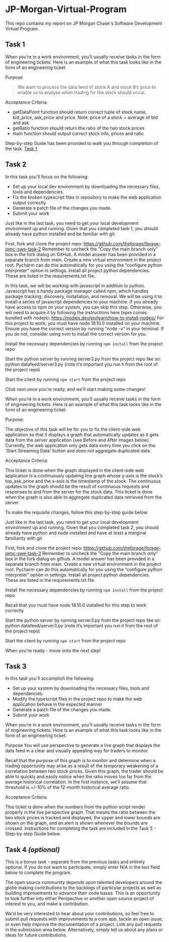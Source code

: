 # JP-Morgan-Virtual-Program
This repo contains my report on JP Morgan Chase's Software Development Virtual Program.

## Task 1

When you’re in a work environment, you’ll usually receive tasks in the form of engineering tickets. Here is an example of what this task looks like in the form of an engineering ticket

Purpose
> We want to process the data feed of stock A and stock B’s price to enable us to analyse when trading for the stock should occur.

Acceptance Criteria
- getDataPoint function should return correct tuple of stock name, bid_price, ask_price and price. Note: price of a stock = average of bid and ask
- getRatio function should return the ratio of the two stock prices
- main function should output correct stock info, prices and ratio

Step-by-step Guide has been provided to walk you through completion of the task.
<a href="https://cdn.theforage.com/vinternships/companyassets/Sj7temL583QAYpHXD/JiwEkbBq8pFwMRYLc/1678289036167/Task%201%20Guide.pdf" target="_blank">Task 1</a>

## Task 2

In this task you'll focus on the following: 

- Set up your local dev environment by downloading the necessary files, tools and dependencies.
- Fix the broken typescript files in repository to make the web application output correctly
- Generate a patch file of the changes you made.
- Submit your work

Just like in the last task, you need to get your local development environment up and running. Given that you completed task 1, you should already have python installed and be familiar with git.

First, fork and clone the project repo: https://github.com/theforage/forage-jpmc-swe-task-2
Remember to uncheck the “Copy the main branch only” box in the fork dialog on GitHub. A model answer has been provided in a separate branch from main.
Create a new virtual environment in the project root. Pycharm can do this automatically for you using the “configure python interpreter” option in settings.
Install all project python  dependencies. These are listed in the requirements.txt file.
 
In this task, we will be working with javascript in addition to python. Javascript has a handy package manager called npm, which handles package tracking, discovery, installation, and removal. We will be using it to install a series of javascript dependencies to your machine. If you already have access to npm on your system, you can skip this step. Otherwise, you will need to acquire it by following the instructions here (npm comes bundled with nodejs): https://nodejs.dev/en/learn/how-to-install-nodejs/
For this project to work, you must have node 18.10.0 installed on your machine. Ensure you have the correct version by running “node -v” in your terminal. If you do not, consider using nvm to install the correct version for you.
 
Install the necessary dependencies by running `npm install` from the project repo
 
Start the python server by running server3.py from the project repo like so: python datafeed/server3.py (note it’s important you run it from the root of the project repo)
 
Start the client by running `npm start` from the project repo
 
Click next once you're ready, and we'll start making some changes!

When you’re in a work environment, you’ll usually receive tasks in the form of engineering tickets. Here is an example of what this task looks like in the form of an engineering ticket.

Purpose:

The objective of this task will be for you to fix the client-side web application so that it displays a graph that automatically updates as it gets data from the server application (see Before and After images below). Currently, the web application only gets data every time you click on the 'Start Streaming Data' button and does not aggregate duplicated data.

Acceptance Criteria:

This ticket is done when the graph displayed in the client-side web application is a continuously updating line graph whose y-axis is the stock’s top_ask_price and the x-axis is the timestamp of the stock. The continuous updates to the graph should be the result of continuous requests and responses to and from the server for the stock data.
This ticket is done when the graph is also able to aggregate duplicated data retrieved from the server

To make the requisite changes, follow this step-by-step guide below.

Just like in the last task, you need to get your local development environment up and running. Given that you completed task 2, you should already have python and node installed and have at least a marginal familiarity with git

First, fork and clone the project repo: https://github.com/theforage/forage-jpmc-swe-task-3
Remember to uncheck the “Copy the main branch only” box in the fork dialog on github. A model answer has been provided in a separate branch from main.
Create a new virtual environment in the project root. Pycharm can do this automatically for you using the “configure python interpreter” option in settings.
Install all project python dependencies. These are listed in the requirements.txt file.
 
Install the necessary dependencies by running `npm install` from the project repo
 
Recall that you must have node 18.10.0 installed for this step to work correctly
 
Start the python server by running server3.py from the project repo like so: python datafeed/server3.py (note it’s important you run it from the root of the project repo) 
 
Start the client by running `npm start` from the project repo

When you're ready - move onto the next step!

## Task 3

In this task you'll accomplish the following:

- Set up your system by downloading the necessary files, tools and dependencies.
- Modify the typescript files in the project repo to make the web application behave in the expected manner
- Generate a patch file of the changes you made.
- Submit your work

When you’re in a work environment, you’ll usually receive tasks in the form of engineering tickets.
Here is an example of what this task looks like in the form of an engineering ticket.

Purpose
You will use perspective to generate a live graph that displays the data feed in a clear and visually appealing way for traders to monitor.

Recall that the purpose of this graph is to monitor and determine when a trading opportunity may arise as a result of the temporary weakening of a correlation between two stock prices. Given this graph, the trader should be able to quickly and easily notice when the ratio moves too far from the average historical correlation. In the first instance, we'll assume that threshold is +/-10% of the 12-month historical average ratio.

Acceptance Criteria

This ticket is done when the numbers from the python script render properly in the live perspective graph. That means the ratio between the two stock prices is tracked and displayed, the upper and lower bounds are shown on the graph, and an alert is shown whenever the bounds are crossed.
Instructions for completing the task are included in the Task 3 - Step-by-step Guide below.

## Task 4 *(optional)*

This is a bonus task - separate from the previous tasks and entirely optional. If you do not want to participate, simply enter N/A in the text field below to complete the program.

The open source community depends upon talented developers around the globe making contributions to the backlogs of particular projects as well as building improvements to advance their code bases. This is an opportunity to look further into either Perspective or another open source project of interest to you, and make a contribution.

We'd be very interested to hear about your contributions, so feel free to submit pull requests with improvements to a core app, tackle an open issue, or even help improve the documentation of a project. Link any pull requests in the submission area below. Alternatively, simply tell us about any plans or ideas for future contributions.



